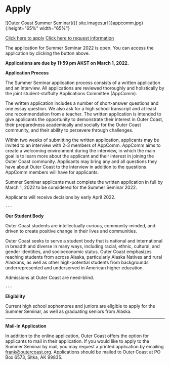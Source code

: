 # Apply

<!-- This inserts the image -->
![Outer Coast Summer Seminar]({{ site.imagesurl }}appcomm.jpg){:height="65%" width="65%"}

[Click here to apply](https://airtable.com/shrfaAnBNcffMwWc2)
[Click here to request information](https://airtable.com/shrfaAnBNcffMwWc2)

The application for Summer Seminar 2022 is open. You can access the application by clicking the button above.

**Applications are due by 11:59 pm AKST on March 1, 2022.**

**Application Process**

The Summer Seminar application process consists of a written application and an interview. All applications are reviewed thoroughly and holistically by the joint student-staffulty Applications Committee (AppComm). 

The written application includes a number of short-answer questions and one essay question. We also ask for a high school transcript and at least one recommendation from a teacher. The written application is intended to give applicants the opportunity to demonstrate their interest in Outer Coast, their preparedness academically and socially for the Outer Coast community, and their ability to persevere through challenges.

Within two weeks of submitting the written application, applicants may be invited to an interview with 2-3 members of AppComm. AppComm aims to create a welcoming environment during the interview, in which the main goal is to learn more about the applicant and their interest in joining the Outer Coast community. Applicants may bring any and all questions they  have about Outer Coast to the interview in addition to the questions AppComm members will have for applicants. 

Summer Seminar applicants must complete the written application in full by March 1, 2022 to be considered for the Summer Seminar 2022.

Applicants will receive decisions by early April 2022.

	---

**Our Student Body**

Outer Coast students are intellectually curious, community-minded, and driven to create positive change in their lives and communities. 

Outer Coast seeks to serve a student body that is national and international in breadth and diverse in many ways, including racial, ethnic, cultural, and gender identities, and socioeconomic status. Outer Coast emphasizes reaching students from across Alaska, particularly Alaska Natives and rural Alaskans, as well as other high-potential students from backgrounds underrepresented and underserved in American higher education.

Admissions at Outer Coast are need-blind. 

	---

**Eligibility**

Current high school sophomores and juniors are eligible to apply for the Summer Seminar, as well as graduating seniors from Alaska.

---

**Mail-In Application**

In addition to the online application, Outer Coast offers the option for applicants to mail in their application. If you would like to apply to the Summer Seminar by mail, you may request a printed application by emailing frank@outercoast.org. Applications should be mailed to Outer Coast at PO Box 6573, Sitka, AK 99835.
